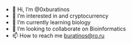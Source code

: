 - 👋 Hi, I’m @0xburatinos
- 👀 I’m interested in and cryptocurrency
- 🌱 I’m currently learning biology
- 💞️ I’m looking to collaborate on Bioinformatics
- 📫 How to reach me buratinos@ro.ru

<!---
0xburatinos/0xburatinos is a ✨ special ✨ repository because its `README.md` (this file) appears on your GitHub profile.
You can click the Preview link to take a look at your changes.
--->
